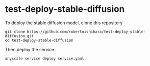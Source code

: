 # test-deploy-stable-diffusion

To deploy the stable diffusion model, clone this repository

```
git clone https://github.com/robertnishihara/test-deploy-stable-diffusion.git
cd test-deploy-stable-diffusion
```

Then deploy the service

```
anyscale service deploy service.yaml
```